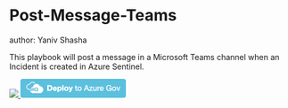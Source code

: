 # Post-Message-Teams
author: Yaniv Shasha

This playbook will post a message in a Microsoft Teams channel when an Incident is created in Azure Sentinel.

<a href="https://azuredeploy.net/?repository=https://github.com/Azure/Azure-Sentinel/blob/master/Playbooks/Post-Message-Teams" target="_blank">
    <img src="http://azuredeploy.net/deploybutton.png"/>
</a>
<a href="https://portal.azure.us/#create/Microsoft.Template/uri/https%3A%2F%2Fraw.githubusercontent.com%2FAzure%2FAzure-Sentinel%2Fmaster%2FPlaybooks%2FPost-Message-Teams%2Fazuredeploy.json" target="_blank">
<img src="https://raw.githubusercontent.com/Azure/azure-quickstart-templates/master/1-CONTRIBUTION-GUIDE/images/deploytoazuregov.png"/>
</a>
